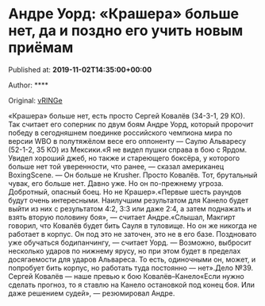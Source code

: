 
# Андре Уорд: «Крашера» больше нет, да и поздно его учить новым приёмам

Published at: **2019-11-02T14:35:00+00:00**

Author: ****

Original: [vRINGe](https://vringe.com/news/129113-andre-uord-krashera-bolshe-net-da-pozdno-ego-uchit-novym-priyemam.htm)

«Крашера» больше нет, есть просто Сергей Ковалёв (34-3-1, 29 КО). Так считает его соперник по двум боям Андре Уорд, который пророчит победу в сегодняшнем поединке российского чемпиона мира по версии WBO в полутяжёлом весе его оппоненту — Саулю Альваресу (52-1-2, 35 КО) из Мексики.«Я не видел пушки справа в бою с Ярдом. Увидел хороший джеб, но также и стареющего боксёра, у которого больше нет той уверенности, что ранее, — сказал американец BoxingScene. — Он больше не Krusher. Просто Ковалёв. Тот, брутальный чувак, его больше нет. Давно уже. Но он по-прежнему угроза. Добротный, опасный боец. Но не Крашер».«Первые шесть раундов будут очень интересными. Наилучшим результатом для Канело будет выйти из них с результатом 4:2, 3:3 или даже 2:4, а затем поднажать и взять вторую половину боя», — считает Андре.«Слышал, Макгирт говорил, что Ковалёв будет бить Сауля в туловище. Но он же никогда не работает в корпус. Он под это не заточен, это не в его базе. Поздновато уже обучаться бодипанчингу, — считает Уорд. — Возможно, выбросит несколько ударов по нижнему ярусу, но при этом будет в пределах досягаемости для ударов Альвареса. То есть, одиночными он, может, и попробует бить корпус, но работать туда постоянно — нет».Дело №39. Сергей Ковалёв — наше превью к бою Ковалёв–Канело«Если нужно сделать прогноз, то я ставлю на Канело остановкой под конец боя. Или даже решением судей», — резюмировал Андре.
